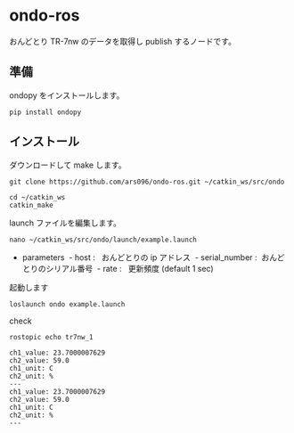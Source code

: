 # ondo-ros

おんどとり TR-7nw のデータを取得し publish するノードです。


## 準備

ondopy をインストールします。

    pip install ondopy


## インストール

ダウンロードして make します。

    git clone https://github.com/ars096/ondo-ros.git ~/catkin_ws/src/ondo
    
    cd ~/catkin_ws
    catkin_make


launch ファイルを編集します。

    nano ~/catkin_ws/src/ondo/launch/example.launch

- parameters
  - host :   おんどとりの ip アドレス
  - serial_number :  おんどとりのシリアル番号
  - rate :   更新頻度 (default 1 sec)


起動します

    loslaunch ondo example.launch


check

    rostopic echo tr7nw_1
    
    ch1_value: 23.7000007629
    ch2_value: 59.0
    ch1_unit: C
    ch2_unit: %
    ---
    ch1_value: 23.7000007629
    ch2_value: 59.0
    ch1_unit: C
    ch2_unit: %
    ---
